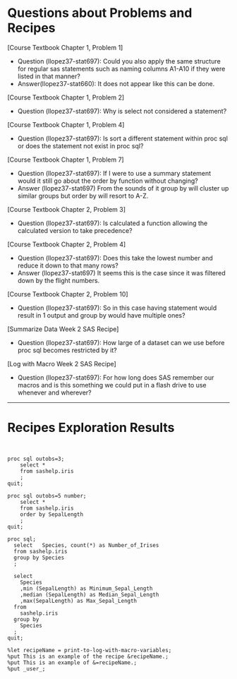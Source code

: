 
# Questions about Problems and Recipes



[Course Textbook Chapter 1, Problem 1]
- Question (llopez37-stat697): Could you also apply the same structure for regular sas statements such as naming columns A1-A10 if they were listed in that manner? 
- Answer(llopez37-stat660): It does not appear like this can be done. 

[Course Textbook Chapter 1, Problem 2]
- Question (llopez37-stat697): Why is select not considered a statement? 

[Course Textbook Chapter 1, Problem 4]
- Question (llopez37-stat697): Is sort a different statement within proc sql or does the statement not exist in proc sql? 

[Course Textbook Chapter 1, Problem 7]
- Question (llopez37-stat697): If I were to use a summary statement would it still go about the order by function without changing? 
- Answer (llopez37-stat697) From the sounds of it group by will cluster up similar groups but order by will resort to A-Z. 

[Course Textbook Chapter 2, Problem 3]
- Question (llopez37-stat697): Is calculated a function allowing the calculated version to take precedence? 

[Course Textbook Chapter 2, Problem 4]
- Question (llopez37-stat697):  Does this take the lowest number and reduce it down to that many rows? 
- Answer (llopez37-stat697) It seems this is the case since it was filtered down by the flight numbers.

[Course Textbook Chapter 2, Problem 10]
- Question (llopez37-stat697):  So in this case having statement would result in 1 output and group by would have multiple ones?  

[Summarize Data Week 2 SAS Recipe]
- Question (llopez37-stat697): How large of a dataset can we use before proc sql becomes restricted by it?

[Log with Macro Week 2 SAS Recipe]
- Question (llopez37-stat697): For how long does SAS remember our macros and is this something we could put in a flash drive to use whenever and wherever? 


***



# Recipes Exploration Results



```


proc sql outobs=3;
    select *
    from sashelp.iris
    ;
quit;

proc sql outobs=5 number;
    select *
    from sashelp.iris
    order by SepalLength
    ;
quit;

proc sql;
  select   Species, count(*) as Number_of_Irises
  from sashelp.iris
  group by Species
  ;
  
  select
    Species
    ,min (SepalLength) as Minimum_Sepal_Length
    ,median (SepalLength) as Median_Sepal_Length
    ,max(SepalLength) as Max_Sepal_Length
  from
    sashelp.iris
  group by
    Species
  ;
quit;

%let recipeName = print-to-log-with-macro-variables;
%put This is an example of the recipe &recipeName.;
%put This is an example of &=recipeName.;
%put _user_;


```
